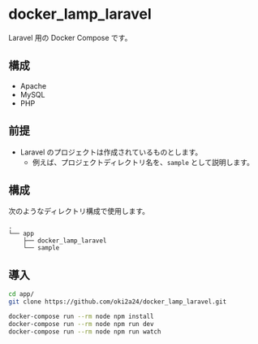 # docker_lamp_laravel
Laravel 用の Docker Compose です。

## 構成
- Apache
- MySQL
- PHP

## 前提
- Laravel のプロジェクトは作成されているものとします。
  - 例えば、プロジェクトディレクトリ名を、`sample` として説明します。

## 構成
次のようなディレクトリ構成で使用します。

```
.
└── app
    ├── docker_lamp_laravel
    └── sample
```

## 導入

```bash
cd app/
git clone https://github.com/oki2a24/docker_lamp_laravel.git
```

```bash
docker-compose run --rm node npm install
docker-compose run --rm node npm run dev
docker-compose run --rm node npm run watch
```
